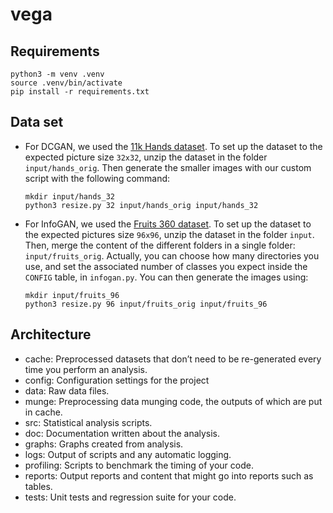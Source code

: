 # vega

## Requirements

```
python3 -m venv .venv
source .venv/bin/activate
pip install -r requirements.txt
```

## Data set
- For DCGAN, we used the [11k Hands dataset](https://sites.google.com/view/11khands).
  To set up the dataset to the expected picture size `32x32`,
  unzip the dataset in the folder `input/hands_orig`.
  Then generate the smaller images with our custom script with the following command:

  ```
  mkdir input/hands_32
  python3 resize.py 32 input/hands_orig input/hands_32
  ```

- For InfoGAN, we used the [Fruits 360 dataset](https://www.kaggle.com/moltean/fruits).
  To set up the dataset to the expected pictures size `96x96`,
  unzip the dataset in the folder `input`.
  Then, merge the content of the different folders in a single folder: `input/fruits_orig`.
  Actually, you can choose how many directories you use, and set the associated number of 
  classes you expect inside the `CONFIG` table, in `infogan.py`.
  You can then generate the images using:
  
  ```
  mkdir input/fruits_96
  python3 resize.py 96 input/fruits_orig input/fruits_96
  ```

## Architecture 

- cache: Preprocessed datasets that don’t need to be re-generated every time you perform an analysis.
- config: Configuration settings for the project
- data: Raw data files.
- munge: Preprocessing data munging code, the outputs of which are put in cache.
- src: Statistical analysis scripts.
- doc: Documentation written about the analysis.
- graphs: Graphs created from analysis.
- logs: Output of scripts and any automatic logging.
- profiling: Scripts to benchmark the timing of your code.
- reports: Output reports and content that might go into reports such as tables.
- tests: Unit tests and regression suite for your code.
